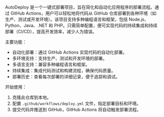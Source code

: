 AutoDeploy 是一个一键式部署项目，旨在简化和自动化应用程序的部署流程。通过 GitHub Actions，用户可以轻松地将代码从 GitHub 仓库部署到各种环境（如生产、测试或开发环境）。该项目支持多种编程语言和框架，包括 Node.js、Python、Java、.NET 和 PHP。只需简单配置，便可实现代码的持续集成和持续部署（CI/CD），提高开发效率，减少人为错误。

主要功能：
- 自动化部署：通过 GitHub Actions 实现代码的自动化部署。
- 多环境支持：支持生产、测试和开发环境的部署。
- 多语言支持：兼容多种编程语言和框架。
- 持续集成：集成代码测试和构建流程，确保代码质量。
- 部署历史：查看每次部署的详细记录，便于追踪和调试。

开始使用：
1. 克隆此仓库到本地。
2. 配置 `.github/workflows/deploy.yml` 文件，指定部署目标和环境。
3. 提交代码并推送到 GitHub，GitHub Actions 将自动触发部署流程。
